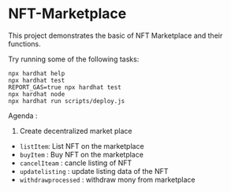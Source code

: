 # NFT-Marketplace

This project demonstrates the basic of NFT Marketplace and their functions.


Try running some of the following tasks:

```shell
npx hardhat help
npx hardhat test
REPORT_GAS=true npx hardhat test
npx hardhat node
npx hardhat run scripts/deploy.js
```

Agenda :
1. Create decentralized market place

-   `listItem`: List NFT on the marketplace
-   `buyItem` : Buy NFT on the marketplace
-   `cancelIteam` : cancle listing of NFT
-   `updatelisting` : update listing data of the NFT
-   `withdrawprocessed` : withdraw mony from marketplace
